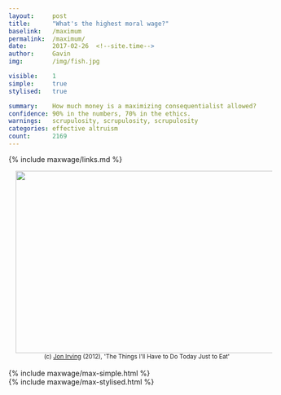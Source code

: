 ```yaml
---
layout:     post
title:      "What's the highest moral wage?"
baselink:   /maximum
permalink:  /maximum/
date:       2017-02-26  <!--site.time-->
author:     Gavin   
img:		/img/fish.jpg

visible:    1
simple:		true
stylised:	true

summary:    How much money is a maximizing consequentialist allowed?
confidence:	90% in the numbers, 70% in the ethics.
warnings:   scrupulosity, scrupulosity, scrupulosity
categories: effective altruism
count: 		2169
---
```


{%	include maxwage/links.md	%} 

<center>
	<a href="{{irvingEat}}" imageanchor="1" style="margin-left: 1em; margin-right: 1em;"><img border="0" height="358" src="{{irvingEat}}" width="555"></a><br />
	<small>(c) <a href="http://irvingprints.com/">Jon Irving</a> (2012), 'The Things I'll Have to Do Today Just to Eat' </small><br /><br />
</center>


<div id="simple" class="tabContent">
	{%	include maxwage/max-simple.html	%}
</div>

<div id="stylised" class="tabContent defaultOpen">
	{%	include maxwage/max-stylised.html	%}
</div>

<br><br>